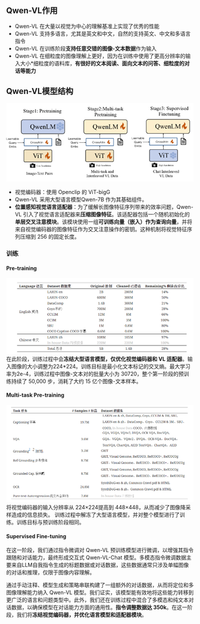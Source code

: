 ## Qwen-VL作用
- Qwen-VL 在大量以视觉为中心的理解基准上实现了优秀的性能
- Qwen-VL 支持多语言，尤其是英文和中文，自然的支持英文、中文和多语言指令
- Qwen-VL 在训练阶段**支持任意交错的图像-文本数据**作为输入
- Qwen-VL 在细粒度的图像理解上更好，因为在训练中使用了更高分辨率的输入大小*细粒度的语料库，**有很好的文本阅读、面向文本的问答、细粒度的对话等能力**

## Qwen-VL模型结构
![alt text](image.png)
- 视觉编码器：使用 Openclip 的 ViT-bigG 
- Qwen-VL 采用大型语言模型Qwen-7B 作为其基础组件。
- **位置感知视觉语言适配器**：为了缓解长图像特征序列带来的效率问题，Qwen-VL 引入了视觉语言适配器来**压缩图像特征**。该适配器包括一个随机初始化的**单层交叉注意模块**。该模块使用一组**可训练向量（嵌入）作为查询向量**，并将来自视觉编码器的图像特征作为交叉注意操作的密钥。这种机制将视觉特征序列压缩到 256 的固定长度。

### 训练
#### Pre-training
![alt text](image-1.png)
在此阶段，训练过程中会**冻结大型语言模型，仅优化视觉编码器和 VL 适配器**。输入图像的大小调整为224*224。训练目标是最小化文本标记的交叉熵。最大学习率为2e-4，训练过程中图像-文本对的批量大小为 30720，整个第一阶段的预训练持续了 50,000 步，消耗了大约 15 亿个图像-文本样本。

#### Multi-task Pre-training
![alt text](image-2.png)
将视觉编码器的输入分辨率从 224×224提高到 448×448，从而减少了图像降采样造成的信息损失。
训练过程中解冻了大型语言模型，并对整个模型进行了训练。训练目标与预训练阶段相同。

#### Supervised Fine-tuning
在这一阶段，我们通过指令微调对 Qwen-VL 预训练模型进行微调，以增强其指令跟随和对话能力，最终形成交互式 Qwen-VL-Chat 模型。多模态指令微调数据主要来自LLM自我指令生成的标题数据或对话数据，这些数据通常只涉及单幅图像的对话和推理，仅限于图像内容理解。

通过手动注释、模型生成和策略串联构建了一组额外的对话数据，从而将定位和多图像理解能力纳入 Qwen-VL 模型。我们证实，该模型能有效地将这些能力转移到更广泛的语言和问题类型中。此外，我们还在训练过程中混合了多模态和纯文本对话数据，以确保模型在对话能力方面的通用性。**指令调整数据达 350k**。在这一阶段，我们将**冻结视觉编码器，并优化语言模型和适配器模块**。